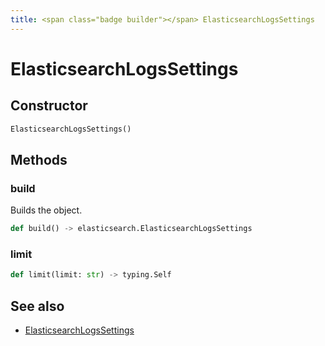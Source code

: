 ```yaml
---
title: <span class="badge builder"></span> ElasticsearchLogsSettings
---
```

# <span class="badge builder"></span> ElasticsearchLogsSettings

## Constructor

```python
ElasticsearchLogsSettings()
```
## Methods

### <span class="badge object-method"></span> build

Builds the object.

```python
def build() -> elasticsearch.ElasticsearchLogsSettings
```

### <span class="badge object-method"></span> limit

```python
def limit(limit: str) -> typing.Self
```

## See also

 * <span class="badge object-type-class"></span> [ElasticsearchLogsSettings](./object-ElasticsearchLogsSettings.md)
